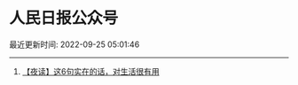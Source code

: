 # 人民日报公众号

最近更新时间: 2022-09-25 05:01:46

--- 
1. [【夜读】这6句实在的话，对生活很有用](https://mp.weixin.qq.com/s/VLsCoP8BjfT3bAF3-gobQA) 
